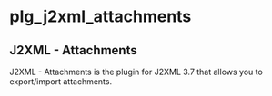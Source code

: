 # plg_j2xml_attachments
<h2>J2XML - Attachments</h2>
<p>J2XML - Attachments is the plugin for J2XML 3.7 that allows you to export/import attachments.</p>
